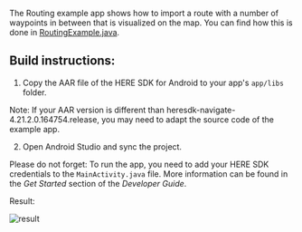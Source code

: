 The Routing example app shows how to import a route with a number of waypoints in between that is visualized on the map. You can find how this is done in [RoutingExample.java](app/src/main/java/com/here/routing/RoutingExample.java).

Build instructions:
-------------------

1) Copy the AAR file of the HERE SDK for Android to your app's `app/libs` folder.

Note: If your AAR version is different than heresdk-navigate-4.21.2.0.164754.release, you may need to adapt the source code of the example app.

2) Open Android Studio and sync the project.

Please do not forget: To run the app, you need to add your HERE SDK credentials to the `MainActivity.java` file. More information can be found in the _Get Started_ section of the _Developer Guide_.

Result:

![result](https://github.com/user-attachments/assets/7e74ac26-ddb3-4f3a-a059-1ab6fcc7a4f1)
